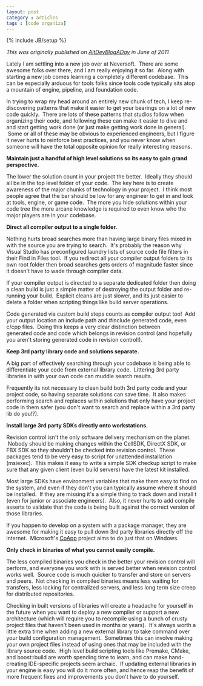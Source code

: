 ```yaml
---
layout: post
category : articles
tags : [code organiza]
---
```

{% include JB/setup %}

<em>This was originally published on <a href="http://altdevblogaday.com">AltDevBlogADay</a> in June of 2011</em>

Lately I am settling into a new job over at Neversoft.  There are some awesome folks over there, and I am really enjoying it so far.  Along with starting a new job comes learning a completely different codebase.  This can be especially arduous for tools folks since tools code typically sits atop a mountain of engine, pipeline, and foundation code.

In trying to wrap my head around an entirely new chunk of tech, I keep re-discovering patterns that make it easier to get your bearings on a lot of new code quickly.  There are lots of these patterns that studios follow when organizing their code, and following these can make it easier to dive and and start getting work done (or just make getting work done in general).  Some or all of these may be obvious to experienced engineers, but I figure it never hurts to reinforce best practices, and you never know when someone will have the total opposite opinion for really interesting reasons.

<strong>Maintain just a handful of high level solutions so its easy to gain grand perspective.</strong>

The lower the solution count in your project the better.  Ideally they should all be in the top level folder of your code.  The key here is to create awareness of the major chunks of technology in your project.  I think most people agree that the bar should be low for any engineer to get in and look at tools, engine, or game code.  The more you hide solutions within your code tree the more arcane knowledge is required to even know who the major players are in your codebase.

<strong>Direct all compiler output to a single folder.</strong>

Nothing hurts broad searches more than having large binary files mixed in with the source you are trying to search.  It's probably the reason why Visual Studio has preconfigured laundry lists of source code file filters in their Find in Files tool.  If you redirect all your compiler output folders to its own root folder then broad searches gets orders of magnitude faster since it doesn't have to wade through compiler data.

If your compiler output is directed to a separate dedicated folder then doing a clean build is just a simple matter of destroying the output folder and re-running your build.  Explicit cleans are just slower, and its just easier to delete a folder when scripting things like build server operations.

Code generated via custom build steps counts as compiler output too!  Add your output location an include path and #include generated code, even c/cpp files.  Doing this keeps a very clear distinction between generated code and code which belongs in revision control (and hopefully you aren't storing generated code in revision control!).

<strong>Keep 3rd party library code and solutions separate.</strong>

A big part of effectively searching through your codebase is being able to differentiate your code from external library code.  Littering 3rd party libraries in with your own code can muddle search results.

Frequently its not necessary to clean build both 3rd party code and your project code, so having separate solutions can save time.  It also makes performing search and replaces within solutions that only have your project code in them safer (you don't want to search and replace within a 3rd party lib do you!?).

<strong>Install large 3rd party SDKs directly onto workstations.</strong>

<strong> </strong>Revision control isn't the only software delivery mechanism on the planet.  Nobody should be making changes within the CellSDK, DirectX SDK, or FBX SDK so they shouldn't be checked into revision control.  These packages tend to be very easy to script for unattended installation (msiexec).  This makes it easy to write a simple SDK checkup script to make sure that any given client (even build servers) have the latest kit installed.

Most large SDKs have environment variables that make them easy to find on the system, and even if they don't you can typically assume where it should be installed.  If they are missing it's a simple thing to track down and install t (even for junior or associate engineers).  Also, it never hurts to add compile asserts to validate that the code is being built against the correct version of those libraries.

If you happen to develop on a system with a package manager, they are awesome for making it easy to pull down 3rd party libraries directly off the internet.  Microsoft's <a href="http://coapp.org/">CoApp</a> project aims to do just that on Windows.

<strong>Only check in binaries of what you cannot easily compile.</strong>

The less compiled binaries you check in the better your revision control will perform, and everyone you work with is served better when revision control works well.  Source code is much quicker to transfer and store on servers and peers.  Not checking in compiled binaries means less waiting for transfers, less locking for centralized servers, and less long term size creep for distributed repositories.

Checking in built versions of libraries will create a headache for yourself in the future when you want to deploy a new compiler or support a new architecture (which will require you to recompile using a bunch of crusty project files that haven't been used in months or years).  It's always worth a little extra time when adding a new external library to take command over your build configuration management.  Sometimes this can involve making your own project files instead of using ones that may be included with the library source code.  High level build scripting tools like Premake, CMake, and boost::build are worth spending time to learn, and can make hand-creating IDE-specific projects seem archaic.  If updating external libraries in your engine is easy you will do it more often, and hence reap the benefit of more frequent fixes and improvements you don't have to do yourself.